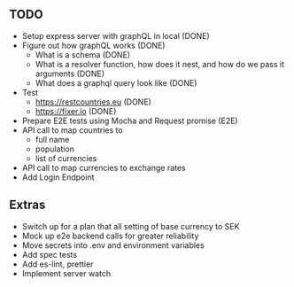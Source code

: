 ## TODO

- Setup express server with graphQL in local (DONE)
- Figure out how graphQL works (DONE)
    * What is a schema (DONE)
    * What is a resolver function, how does it nest, and how do we pass it arguments (DONE)
    * What does a graphql query look like (DONE)
- Test
    * https://restcountries.eu (DONE)
    * https://fixer.io (DONE)
- Prepare E2E tests using Mocha and Request promise (E2E)
- API call to map countries to
    * full name
    * population
    * list of currencies
- API call to map currencies to exchange rates
- Add Login Endpoint

## Extras
- Switch up for a plan that all setting of base currency to SEK
- Mock up e2e backend calls for greater reliability
- Move secrets into .env and environment variables
- Add spec tests
- Add es-lint, prettier
- Implement server watch

